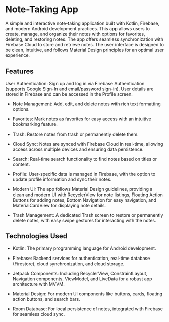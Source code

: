 # Note-Taking App
A simple and interactive note-taking application built with Kotlin, Firebase, and modern Android development practices. This app allows users to create, manage, and organize their notes with options for favorites, deleting, and restoring notes. The app offers seamless synchronization with Firebase Cloud to store and retrieve notes. The user interface is designed to be clean, intuitive, and follows Material Design principles for an optimal user experience.

## Features
User Authentication:
Sign up and log in via Firebase Authentication (supports Google Sign-In and email/password sign-in). User details are stored in Firebase and can be accessed in the Profile screen.

- Note Management:
Add, edit, and delete notes with rich text formatting options.

- Favorites:
Mark notes as favorites for easy access with an intuitive bookmarking feature.

- Trash:
Restore notes from trash or permanently delete them.

- Cloud Sync:
Notes are synced with Firebase Cloud in real-time, allowing access across multiple devices and ensuring data persistence.

- Search:
Real-time search functionality to find notes based on titles or content.

- Profile:
User-specific data is managed in Firebase, with the option to update profile information and sync their notes.

- Modern UI:
The app follows Material Design guidelines, providing a clean and modern UI with RecyclerView for note listings, Floating Action Buttons for adding notes, Bottom Navigation for easy navigation, and MaterialCardView for displaying note details.

- Trash Management:
A dedicated Trash screen to restore or permanently delete notes, with easy swipe gestures for interacting with the notes.

## Technologies Used
- Kotlin:
The primary programming language for Android development.

- Firebase:
Backend services for authentication, real-time database (Firestore), cloud synchronization, and cloud storage.

- Jetpack Components:
Including RecyclerView, ConstraintLayout, Navigation components, ViewModel, and LiveData for a robust app architecture with MVVM.

- Material Design:
For modern UI components like buttons, cards, floating action buttons, and search bars.

- Room Database:
For local persistence of notes, integrated with Firebase for seamless cloud sync.
